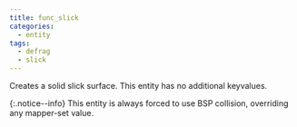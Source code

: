 ```yaml
---
title: func_slick
categories:
  - entity
tags:
  - defrag
  - slick
---
```


Creates a solid slick surface. This entity has no additional keyvalues.

{:.notice--info}
This entity is always forced to use BSP collision, overriding any mapper-set value.
